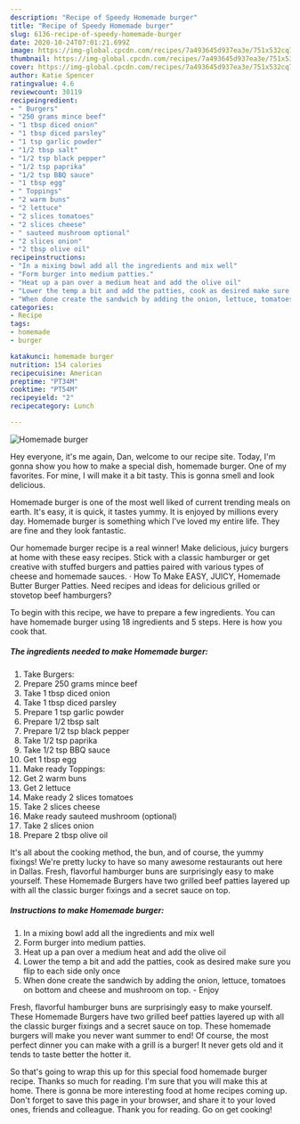 ```yaml
---
description: "Recipe of Speedy Homemade burger"
title: "Recipe of Speedy Homemade burger"
slug: 6136-recipe-of-speedy-homemade-burger
date: 2020-10-24T07:01:21.699Z
image: https://img-global.cpcdn.com/recipes/7a493645d937ea3e/751x532cq70/homemade-burger-recipe-main-photo.jpg
thumbnail: https://img-global.cpcdn.com/recipes/7a493645d937ea3e/751x532cq70/homemade-burger-recipe-main-photo.jpg
cover: https://img-global.cpcdn.com/recipes/7a493645d937ea3e/751x532cq70/homemade-burger-recipe-main-photo.jpg
author: Katie Spencer
ratingvalue: 4.6
reviewcount: 30119
recipeingredient:
- " Burgers"
- "250 grams mince beef"
- "1 tbsp diced onion"
- "1 tbsp diced parsley"
- "1 tsp garlic powder"
- "1/2 tbsp salt"
- "1/2 tsp black pepper"
- "1/2 tsp paprika"
- "1/2 tsp BBQ sauce"
- "1 tbsp egg"
- " Toppings"
- "2 warm buns"
- "2 lettuce"
- "2 slices tomatoes"
- "2 slices cheese"
- " sauteed mushroom optional"
- "2 slices onion"
- "2 tbsp olive oil"
recipeinstructions:
- "In a mixing bowl add all the ingredients and mix well"
- "Form burger into medium patties."
- "Heat up a pan over a medium heat and add the olive oil"
- "Lower the temp a bit and add the patties, cook as desired make sure you flip to each side only once"
- "When done create the sandwich by adding the onion, lettuce, tomatoes on bottom and cheese and mushroom on top. Enjoy"
categories:
- Recipe
tags:
- homemade
- burger

katakunci: homemade burger 
nutrition: 154 calories
recipecuisine: American
preptime: "PT34M"
cooktime: "PT54M"
recipeyield: "2"
recipecategory: Lunch

---
```



![Homemade burger](https://img-global.cpcdn.com/recipes/7a493645d937ea3e/751x532cq70/homemade-burger-recipe-main-photo.jpg)

Hey everyone, it's me again, Dan, welcome to our recipe site. Today, I'm gonna show you how to make a special dish, homemade burger. One of my favorites. For mine, I will make it a bit tasty. This is gonna smell and look delicious.

Homemade burger is one of the most well liked of current trending meals on earth. It's easy, it is quick, it tastes yummy. It is enjoyed by millions every day. Homemade burger is something which I've loved my entire life. They are fine and they look fantastic.

Our homemade burger recipe is a real winner! Make delicious, juicy burgers at home with these easy recipes. Stick with a classic hamburger or get creative with stuffed burgers and patties paired with various types of cheese and homemade sauces. · How To Make EASY, JUICY, Homemade Butter Burger Patties. Need recipes and ideas for delicious grilled or stovetop beef hamburgers?


To begin with this recipe, we have to prepare a few ingredients. You can have homemade burger using 18 ingredients and 5 steps. Here is how you cook that.

<!--inarticleads1-->

##### The ingredients needed to make Homemade burger:

1. Take  Burgers:
1. Prepare 250 grams mince beef
1. Take 1 tbsp diced onion
1. Take 1 tbsp diced parsley
1. Prepare 1 tsp garlic powder
1. Prepare 1/2 tbsp salt
1. Prepare 1/2 tsp black pepper
1. Take 1/2 tsp paprika
1. Take 1/2 tsp BBQ sauce
1. Get 1 tbsp egg
1. Make ready  Toppings:
1. Get 2 warm buns
1. Get 2 lettuce
1. Make ready 2 slices tomatoes
1. Take 2 slices cheese
1. Make ready  sauteed mushroom (optional)
1. Take 2 slices onion
1. Prepare 2 tbsp olive oil


It&#39;s all about the cooking method, the bun, and of course, the yummy fixings! We&#39;re pretty lucky to have so many awesome restaurants out here in Dallas. Fresh, flavorful hamburger buns are surprisingly easy to make yourself. These Homemade Burgers have two grilled beef patties layered up with all the classic burger fixings and a secret sauce on top. 

<!--inarticleads2-->

##### Instructions to make Homemade burger:

1. In a mixing bowl add all the ingredients and mix well
1. Form burger into medium patties.
1. Heat up a pan over a medium heat and add the olive oil
1. Lower the temp a bit and add the patties, cook as desired make sure you flip to each side only once
1. When done create the sandwich by adding the onion, lettuce, tomatoes on bottom and cheese and mushroom on top. - Enjoy


Fresh, flavorful hamburger buns are surprisingly easy to make yourself. These Homemade Burgers have two grilled beef patties layered up with all the classic burger fixings and a secret sauce on top. These homemade burgers will make you never want summer to end! Of course, the most perfect dinner you can make with a grill is a burger! It never gets old and it tends to taste better the hotter it. 

So that's going to wrap this up for this special food homemade burger recipe. Thanks so much for reading. I'm sure that you will make this at home. There is gonna be more interesting food at home recipes coming up. Don't forget to save this page in your browser, and share it to your loved ones, friends and colleague. Thank you for reading. Go on get cooking!
